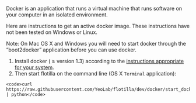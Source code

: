 Docker is an application that runs a virtual machine that runs software on your computer in an isolated environment.

Here are instructions to get an active docker image. These instructions have not been tested on Windows or Linux.

Note: On Mac OS X and Windows you will need to start docker through the “boot2docker” application before you can use docker.

  1. Install docker ( ≥ version 1.3) according to the [instructions appropriate for your system](https://docs.docker.com/installation/#installation).<br>
  2. Then start flotilla on the command line (OS X `Terminal` application):
  

    <code>curl https://raw.githubusercontent.com/YeoLab/flotilla/dev/docker/start_docker.py | python</code>


